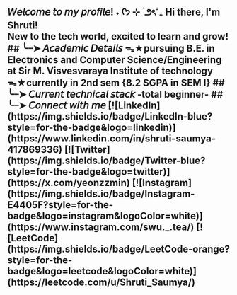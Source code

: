 <h2>𝘞𝘦𝘭𝘤𝘰𝘮𝘦 𝘵𝘰 𝘮𝘺 𝘱𝘳𝘰𝘧𝘪𝘭𝘦! ˖ ᡣ𐭩 ⊹ ࣪  ౨ৎ˚₊ 
Hi there, I'm Shruti! <br>
New to the tech world, excited to learn and grow!
## ╰┈➤ 𝘈𝘤𝘢𝘥𝘦𝘮𝘪𝘤 𝘋𝘦𝘵𝘢𝘪𝘭𝘴 
ᯓ★pursuing B.E. in Electronics and  Computer Science/Engineering at Sir M. Visvesvaraya Institute of technology <br>
ᯓ★currently in 2nd sem {8.2 SGPA in SEM I}
## ╰┈➤ 𝘊𝘶𝘳𝘳𝘦𝘯𝘵 𝘵𝘦𝘤𝘩𝘯𝘪𝘤𝘢𝘭 𝘴𝘵𝘢𝘤𝘬 
-total beginner-
## ╰┈➤ 𝘊𝘰𝘯𝘯𝘦𝘤𝘵 𝘸𝘪𝘵𝘩 𝘮𝘦
[![LinkedIn](https://img.shields.io/badge/LinkedIn-blue?style=for-the-badge&logo=linkedin)](https://www.linkedin.com/in/shruti-saumya-417869336)
[![Twitter](https://img.shields.io/badge/Twitter-blue?style=for-the-badge&logo=twitter)](https://x.com/yeonzzmin)
[![Instagram](https://img.shields.io/badge/Instagram-E4405F?style=for-the-badge&logo=instagram&logoColor=white)](https://www.instagram.com/swu._.tea/)
[![LeetCode](https://img.shields.io/badge/LeetCode-orange?style=for-the-badge&logo=leetcode&logoColor=white)](https://leetcode.com/u/Shruti_Saumya/)